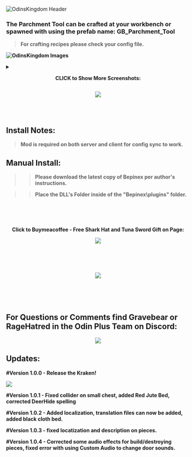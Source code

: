 
![OdinsKingdom Header](https://cdn.discordapp.com/attachments/922648831148060672/1072912520337170532/kingdom.png)

### The Parchment Tool can be crafted at your workbench or spawned with using the prefab name: <b> GB_Parchment_Tool
> For crafting recipes please check your config file.

![OdinsKingdom Images](https://cdn.discordapp.com/attachments/922648831148060672/1072332075149037588/image3.png)

<details><summary><p align="center"><b>CLICK to Show More Screenshots:</b></summary>

<p align="center">
<img src="https://cdn.discordapp.com/attachments/219318105619300352/1072208048078200882/image.png" class="center">
<br>
<br>
<p align="center">
<img src="https://cdn.discordapp.com/attachments/219318105619300352/1072201570382528572/image.png"
<br>
<br>
<p align="center">
<img src="https://cdn.discordapp.com/attachments/219318105619300352/1072202945002745916/image.png"
<br>
<br>
<p align="center">
<img src="https://cdn.discordapp.com/attachments/219318105619300352/1072203084186525716/image.png"
<br>
<br>
<p align="center">
<img src="https://cdn.discordapp.com/attachments/219318105619300352/1072203351061713017/image.png"
<br>
<br>
<p align="center">
<img src="https://cdn.discordapp.com/attachments/219318105619300352/1072203547120238613/image.png"
<br>
<br>
<p align="center">
<img src="https://cdn.discordapp.com/attachments/219318105619300352/1072203770253017108/image.png"
<br>
<br>
<p align="center">
<img src="https://cdn.discordapp.com/attachments/219318105619300352/1072203907792638053/image.png"
<br>
<br>
<p align="center">
<img src="https://cdn.discordapp.com/attachments/219318105619300352/1072204157135630427/image.png"
<br>
<br>
<p align="center">
<img src="https://cdn.discordapp.com/attachments/219318105619300352/1072204326656811079/image.png"
<br>
<br>
<p align="center">
<img src="https://cdn.discordapp.com/attachments/219318105619300352/1072204562951319612/image.png"
<br>
<br>
<p align="center">
<img src="https://cdn.discordapp.com/attachments/219318105619300352/1072204854803562506/image.png"
<br>
<br>
<p align="center">
<img src="https://cdn.discordapp.com/attachments/219318105619300352/1072204930485592174/image.png"
<br>
<br>
<p align="center">
<img src="https://cdn.discordapp.com/attachments/219318105619300352/1072205069858131998/image.png"
<br>
<br>
<p align="center">
<img src="https://cdn.discordapp.com/attachments/219318105619300352/1072205345050603552/image.png"
<br>
<br>
<p align="center">
<img src="https://cdn.discordapp.com/attachments/219318105619300352/1072207148441931857/image.png"
<br>
<br>
</p>
</details>

<p align="center">
<p align="center"><a href="https://github.com/AzumattDev/Valheim-Plus-Replacements"><img src="https://cdn.discordapp.com/attachments/922648831148060672/1072330641582084116/incompat.png"></a></p>
<br>
<br>
</p>

<h2>  Install Notes: </h2>

>Mod is required on both server and client for config sync to work. 


<h2> Manual Install: </h2>

>>Please download the latest copy of Bepinex per author's instructions.

>>Place the DLL's Folder inside of the "Bepinex\plugins\" folder.

<br>
<br>
<br>
<p align="center">Click to Buymeacoffee - Free Shark Hat and Tuna Sword Gift on Page:</p>

<p align="center"><a href="https://www.buymeacoffee.com/Gravebear"><img src="https://cdn.discordapp.com/attachments/1002971376551989369/1038591260723789824/GBSupporter.png"></a></p>
<br>
<br>
<br>
<p align="center"><img src="https://cdn.discordapp.com/attachments/394312287436931083/1065293940808503406/bmc_qr.png"></p>
<br>
<br>
<br>

<p align="center"><h2>For Questions or Comments find Gravebear or RageHatred in the Odin Plus Team on Discord:</h2></p>

<p align="center"><a href="https://github.com/AzumattDev/Valheim-Plus-Replacements"><img src="https://i.imgur.com/Ji3u63C.png"></a></p>


<h2> Updates: </h2>

#Version 1.0.0 - 
Release the Kraken!

<img src="https://c.tenor.com/oX-R3napvYwAAAAC/kraken-kid-release.gif">

#Version 1.0.1 - 
Fixed collider on small chest, added Red Jute Bed, corrected DeerHide spelling

#Version 1.0.2 - 
Added localization, translation files can now be added, added black cloth bed. 

#Version 1.0.3 - 
fixed locatization and description on pieces.

#Version 1.0.4 - 
Corrected some audio effects for build/destroying pieces, fixed error with using Custom Audio to change door sounds.